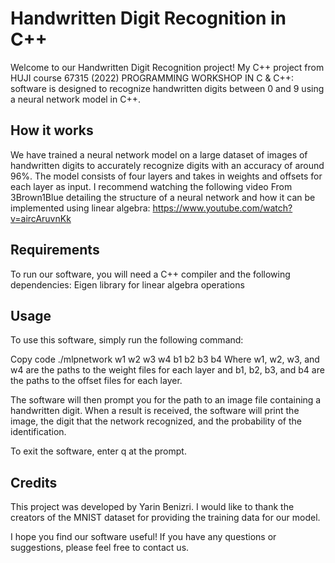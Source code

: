 # Handwritten Digit Recognition in C++

Welcome to our Handwritten Digit Recognition project!
My C++ project from HUJI course 67315 (2022) PROGRAMMING WORKSHOP IN C & C++:
software is designed to recognize handwritten digits between 0 and 9 using a neural network model in C++.

## How it works
We have trained a neural network model on a large dataset of images of handwritten digits to accurately recognize digits with an accuracy of around 96%.
The model consists of four layers and takes in weights and offsets for each layer as input.
I recommend watching the following video From 3Brown1Blue detailing the structure of a neural network and how it can be implemented using linear algebra:
https://www.youtube.com/watch?v=aircAruvnKk

## Requirements
To run our software, you will need a C++ compiler and the following dependencies:
Eigen library for linear algebra operations

## Usage
To use this software, simply run the following command:

Copy code
./mlpnetwork w1 w2 w3 w4 b1 b2 b3 b4
Where w1, w2, w3, and w4 are the paths to the weight files for each layer and b1, b2, b3, and b4 are the paths to the offset files for each layer.

The software will then prompt you for the path to an image file containing a handwritten digit.
When a result is received, the software will print the image, the digit that the network recognized, and the probability of the identification.

To exit the software, enter q at the prompt.

## Credits
This project was developed by Yarin Benizri. I would like to thank the creators of the MNIST dataset for providing the training data for our model.



I hope you find our software useful! If you have any questions or suggestions, please feel free to contact us.
